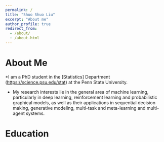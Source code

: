 ```yaml
---
permalink: /
title: "Shuo Shuo Liu"
excerpt: "About me"
author_profile: true
redirect_from: 
  - /about/
  - /about.html
---
```


# About Me
*I am a PhD student in the [Statistics] Department (https://science.psu.edu/stat) at the Penn State University.
* My research interests lie in the general area of machine learning, particularly in deep learning, reinforcement learning and probabilistic graphical models, as well as their applications in sequential decision making, generative modeling, multi-task and meta-learning and multi-agent systems.

Education
======


